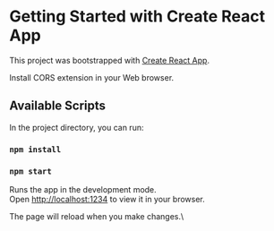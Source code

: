 # Getting Started with Create React App

This project was bootstrapped with [Create React App](https://github.com/facebook/create-react-app).

Install CORS extension in your Web browser.

## Available Scripts

In the project directory, you can run:

### `npm install`

### `npm start`

Runs the app in the development mode.\
Open [http://localhost:1234](http://localhost:1234) to view it in your browser.

The page will reload when you make changes.\

